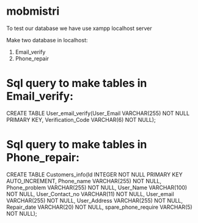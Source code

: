 # mobmistri

To test our database we have use xampp localhost server

Make two database in localhost:
1. Email_verify
2. Phone_repair

# Sql query to make tables in Email_verify: 

CREATE TABLE User_email_verify(User_Email VARCHAR(255) NOT NULL PRIMARY KEY,
                                Verification_Code VARCHAR(6) NOT NULL);
                                
# Sql query to make tables in Phone_repair: 

CREATE TABLE Customers_info(Id INTEGER NOT NULL PRIMARY KEY AUTO_INCREMENT,
                             Phone_name VARCHAR(255) NOT NULL,
                             Phone_problem VARCHAR(255) NOT NULL,
                             User_Name VARCHAR(100) NOT NULL,
                             User_Contact_no VARCHAR(11) NOT NULL,
                             User_email VARCHAR(255) NOT NULL,
                             User_Address VARCHAR(255) NOT NULL,
                             Repair_date VARCHAR(20) NOT NULL,
                             spare_phone_require VARCHAR(5) NOT NULL);

